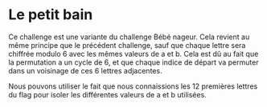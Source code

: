 
# Le petit bain 

Ce challenge est une variante du challenge Bébé nageur. Cela revient au même principe que le précédent challenge, sauf que chaque lettre sera chiffrée modulo 6 avec les mêmes valeurs de a et b. Cela est dû au fait que la permutation a un cycle de 6, et que chaque indice de départ va permuter dans un voisinage de ces 6 lettres adjacentes.

Nous pouvons utiliser le fait que nous connaissions les 12 premières lettres du flag pour isoler les différentes valeurs de a et b utilisées.

